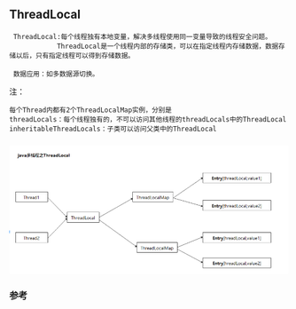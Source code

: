 ## ThreadLocal

     ThreadLocal:每个线程独有本地变量，解决多线程使用同一变量导致的线程安全问题。
                ThreadLocal是一个线程内部的存储类，可以在指定线程内存储数据，数据存储以后，只有指定线程可以得到存储数据。

     数据应用：如多数据源切换。

注：

    每个Thread内都有2个ThreadLocalMap实例，分别是
    threadLocals：每个线程独有的，不可以访问其他线程的threadLocals中的ThreadLocal
    inheritableThreadLocals：子类可以访问父类中的ThreadLocal

### 

![Alt text](./images/threadLocal.png)


### 参考
    
